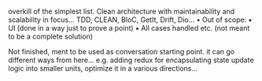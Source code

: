 
overkill of the simplest list. Clean architecture with 
maintainability and scalability in focus...
TDD, CLEAN, BloC, GetIt, Drift, Dio...
• Out of scope:
  ▪ UI (done in a way just to prove a point)
  ▪ All cases handled etc. (not meant to be a complete solution) 

Not finished, ment to be used as conversation starting point.
it can go different ways from here... e.g. adding redux
for encapsulating state update logic into smaller units,
optimize it in a various directions...

